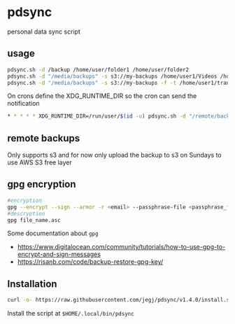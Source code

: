 # pdsync
personal data sync script

## usage

```sh 
pdsync.sh -d /backup /home/user/folder1 /home/user/folder2
pdsync.sh -d "/media/backups" -s s3://my-backups /home/user1/Videos /home/user1/Documents /home/user1/Pictures /home/user1/projects
pdsync.sh -d "/media/backups" -s s3://my-backups -f -t /home/user1/transition_folder /home/user1/Videos /home/user1/Documents /home/user1/Pictures /home/user1/projects
```
On crons define the XDG_RUNTIME_DIR so the cron can send the notification

```sh
* * * * * XDG_RUNTIME_DIR=/run/user/$(id -u) pdsync.sh -d "/remote/backup" -p 5  -s s3://my-backups /home
```

## remote backups
Only supports s3 and for now only upload the backup to s3 on Sundays to use AWS S3 free layer 

## gpg encryption

```sh
#encryption
gpg --encrypt --sign --armor -r <email> --passphrase-file <passphrase_file> -o <destination> file_name
#descryption
gpg file_name.asc
```

Some documentation about `gpg`

- https://www.digitalocean.com/community/tutorials/how-to-use-gpg-to-encrypt-and-sign-messages
- https://risanb.com/code/backup-restore-gpg-key/

## Installation

```sh
curl -o- https://raw.githubusercontent.com/jegj/pdsync/v1.4.0/install.sh | bash
```

Install the script at `$HOME/.local/bin/pdsync`
